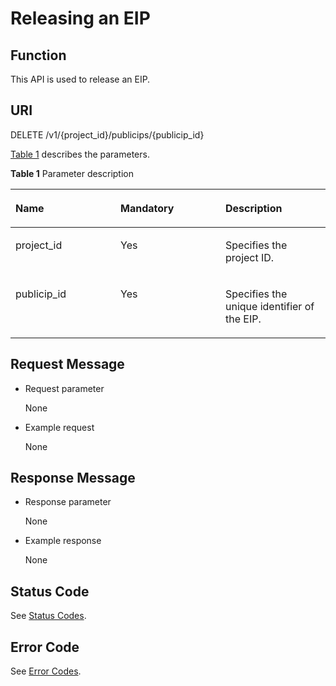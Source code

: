 # Releasing an EIP<a name="eip_api_0005"></a>

## Function<a name="en-us_topic_0201534180_section21768161"></a>

This API is used to release an EIP.

## URI<a name="en-us_topic_0201534180_section61695723"></a>

DELETE /v1/\{project\_id\}/publicips/\{publicip\_id\}

[Table 1](#en-us_topic_0201534180_table45251091)  describes the parameters.

**Table  1**  Parameter description

<a name="en-us_topic_0201534180_table45251091"></a>
<table><thead align="left"><tr id="en-us_topic_0201534180_row25040094"><th class="cellrowborder" valign="top" width="33.33333333333333%" id="mcps1.2.4.1.1"><p id="en-us_topic_0201534180_p14981763"><a name="en-us_topic_0201534180_p14981763"></a><a name="en-us_topic_0201534180_p14981763"></a>Name</p>
</th>
<th class="cellrowborder" valign="top" width="33.33333333333333%" id="mcps1.2.4.1.2"><p id="en-us_topic_0201534180_p5563313"><a name="en-us_topic_0201534180_p5563313"></a><a name="en-us_topic_0201534180_p5563313"></a>Mandatory</p>
</th>
<th class="cellrowborder" valign="top" width="33.33333333333333%" id="mcps1.2.4.1.3"><p id="en-us_topic_0201534180_p47975183"><a name="en-us_topic_0201534180_p47975183"></a><a name="en-us_topic_0201534180_p47975183"></a>Description</p>
</th>
</tr>
</thead>
<tbody><tr id="en-us_topic_0201534180_row60784581"><td class="cellrowborder" valign="top" width="33.33333333333333%" headers="mcps1.2.4.1.1 "><p id="en-us_topic_0201534180_p24604028"><a name="en-us_topic_0201534180_p24604028"></a><a name="en-us_topic_0201534180_p24604028"></a>project_id</p>
</td>
<td class="cellrowborder" valign="top" width="33.33333333333333%" headers="mcps1.2.4.1.2 "><p id="en-us_topic_0201534180_p46769243"><a name="en-us_topic_0201534180_p46769243"></a><a name="en-us_topic_0201534180_p46769243"></a>Yes</p>
</td>
<td class="cellrowborder" valign="top" width="33.33333333333333%" headers="mcps1.2.4.1.3 "><p id="en-us_topic_0201534180_p10487112"><a name="en-us_topic_0201534180_p10487112"></a><a name="en-us_topic_0201534180_p10487112"></a>Specifies the project ID. </p>
</td>
</tr>
<tr id="en-us_topic_0201534180_row3475817"><td class="cellrowborder" valign="top" width="33.33333333333333%" headers="mcps1.2.4.1.1 "><p id="en-us_topic_0201534180_p13105749"><a name="en-us_topic_0201534180_p13105749"></a><a name="en-us_topic_0201534180_p13105749"></a>publicip_id</p>
</td>
<td class="cellrowborder" valign="top" width="33.33333333333333%" headers="mcps1.2.4.1.2 "><p id="en-us_topic_0201534180_p54932709"><a name="en-us_topic_0201534180_p54932709"></a><a name="en-us_topic_0201534180_p54932709"></a>Yes</p>
</td>
<td class="cellrowborder" valign="top" width="33.33333333333333%" headers="mcps1.2.4.1.3 "><p id="en-us_topic_0201534180_p20364417"><a name="en-us_topic_0201534180_p20364417"></a><a name="en-us_topic_0201534180_p20364417"></a>Specifies the unique identifier of the EIP.</p>
</td>
</tr>
</tbody>
</table>

## Request Message<a name="en-us_topic_0201534180_section18390601"></a>

-   Request parameter

    None

-   Example request

    None


## Response Message<a name="en-us_topic_0201534180_section31297682"></a>

-   Response parameter

    None

-   Example response

    None


## Status Code<a name="en-us_topic_0201534180_section31981619"></a>

See  [Status Codes](status-codes.md#eip_api05_0001).

## Error Code<a name="en-us_topic_0201534180_section85821649202813"></a>

See  [Error Codes](error-codes.md#eip_api05_0002).

